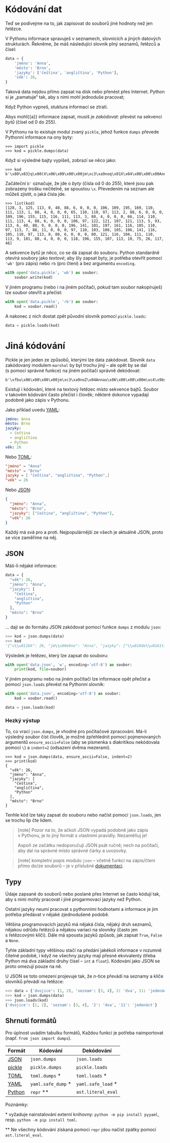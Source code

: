 # Kódování dat

Teď se podívejme na to, jak zapisovat do souborů jiné hodnoty než jen
řetězce.

V Pythonu informace spravuješ v seznamech, slovnících a jiných datových
strukturách.
Řekněme, že máš následující slovník plný seznamů, řetězců a čísel:

```python
data = {
    'jméno': 'Anna',
    'město': 'Brno',
    'jazyky': ['čeština', 'angličtina', 'Python'],
    'věk': 26,
}
```

Taková data nejdou přímo zapsat na disk nebo přenést přes Internet.
Python si je „pamatuje“ tak, aby s nimi mohl jednoduše pracovat;

Když Python vypneš, stuktura informací se ztratí.

Abys mohl{{a}} informace zapsat, musíš je *zakódovat*:
převést na sekvenci *bytů* (čísel od 0 do 255).

V Pythonu na to existuje modul zvaný `pickle`, jehož funkce `dumps`
převede Pythonní informace na ony byty:

```pycon
>>> import pickle
>>> kod = pickle.dumps(data)
```

Když si výsledné bajty vypíšeš, zobrazí se něco jako:

```pycon
>>> kod
b'\x80\x03}q\x00(X\x06\x00\x00\x00jm\xc3\xa9noq\x01X\x04\x00\x00\x00Annaq\x02X\x06\x00\x00\x00m\xc4\x9bstoq\x03X\x04\x00\x00\x00Brnoq\x04X\x06\x00\x00\x00jazykyq\x05]q\x06(X\t\x00\x00\x00\xc4\x8de\xc5\xa1tinaq\x07X\x0b\x00\x00\x00angli\xc4\x8dtinaq\x08X\x06\x00\x00\x00Pythonq\teX\x04\x00\x00\x00v\xc4\x9bkq\nK\x1au.'
```

Začáteční `b'` označuje, že jde o *byty* (čísla od 0 do 255), které jsou pak
zobrazeny trošku nečitelně, se spoustou `\x`.
Převedením na seznam ale můžeš zjistit, o jaká čísla jde.

```pycon
>>> list(kod)
[128, 3, 125, 113, 0, 40, 88, 6, 0, 0, 0, 106, 109, 195, 169, 110, 111, 113, 1, 88, 4, 0, 0, 0, 65, 110, 110, 97, 113, 2, 88, 6, 0, 0, 0, 109, 196, 155, 115, 116, 111, 113, 3, 88, 4, 0, 0, 0, 66, 114, 110, 111, 113, 4, 88, 6, 0, 0, 0, 106, 97, 122, 121, 107, 121, 113, 5, 93, 113, 6, 40, 88, 9, 0, 0, 0, 196, 141, 101, 197, 161, 116, 105, 110, 97, 113, 7, 88, 11, 0, 0, 0, 97, 110, 103, 108, 105, 196, 141, 116, 105, 110, 97, 113, 8, 88, 6, 0, 0, 0, 80, 121, 116, 104, 111, 110, 113, 9, 101, 88, 4, 0, 0, 0, 118, 196, 155, 107, 113, 10, 75, 26, 117, 46]
```

A sekvence *bytů* je něco, co se dá zapsat do souboru.
Python standardně otevírá soubory jako *textové*; aby šly zapsat byty,
je potřeba otevřít pomocí `'wb'` (pro zápis) nebo `rb` (pro čtení)
a bez argumentu `encoding`.

```python
with open('data.pickle', 'wb') as soubor:
    soubor.write(kod)
```

V jiném programu (nebo i na jiném počítači, pokud tam soubor nakopíruješ)
lze soubor otevřít a přečíst:

```python
with open('data.pickle', 'rb') as soubor:
    kod = soubor.read()
```

A nakonec z nich dostat zpět původní slovník pomocí `pickle.loads`:

```python
data = pickle.loads(kod)
```


# Jiná kódování

Pickle je jen jeden ze způsobů, kterými lze data zakódovat.
Slovník `data` zakódovaný modulem `marshal` by byl trochu jiný – ale opět
by se dal (s pomocí správné funkce) na jiném počítači správně dekódovat:

```plain
b'\xfbu\x06\x00\x00\x00jm\xc3\xa9noZ\x04Annau\x06\x00\x00\x00m\xc4\x9bstoZ\x04BrnoZ\x06jazyky[\x03\x00\x00\x00u\t\x00\x00\x00\xc4\x8de\xc5\xa1tinau\x0b\x00\x00\x00angli\xc4\x8dtina\xda\x06Pythonu\x04\x00\x00\x00v\xc4\x9bk\xe9\x1a\x00\x00\x000'
```

Existují i kódování, které na textový řetězec místo sekvence bajtů.
Soubor v takovém kódování často přečíst i člověk; některé dokonce vypadají
podobně jako zápis v Pythonu.

Jako příklad uvedu [YAML]:

```yaml
jméno: Anna
město: Brno
jazyky:
  - čeština
  - angličtina
  - Python
věk: 26
```

Nebo [TOML]:

```toml
"jméno" = "Anna"
"město" = "Brno"
jazyky = [ "čeština", "angličtina", "Python",]
"věk" = 26
```

Nebo [JSON]:

```json
{
  "jméno": "Anna",
  "město": "Brno",
  "jazyky": ["čeština", "angličtina", "Python"],
  "věk": 26
}
```

Každý má svá pro a proti.
Nejpopulárnější ze všech je aktuálně JSON, proto se více zaměříme na něj.


## JSON

Máš-li nějaké informace:

```python
data = {
  "věk": 26,
  "jméno": "Anna",
  "jazyky": [
    "čeština",
    "angličtina",
    "Python"
  ],
  "město": "Brno"
}
```

… dají se do formátu JSON zakódovat pomocí funkce `dumps` z modulu `json`:

```python
>>> kod = json.dumps(data)
>>> kod
'{"v\\u011bk": 26, "jm\\u00e9no": "Anna", "jazyky": ["\\u010de\\u0161tina", "angli\\u010dtina", "Python"], "m\\u011bsto": "Brno"}'
```

Výsledek je řetězec, který lze zapsat do souboru:

```python
with open('data.json', 'w', encoding='utf-8') as soubor:
    print(kod, file=soubor)
```

V jiném programu nebo na jiném počítači lze informace opět přečíst
a pomocí `json.loads` převést na Pythonní slovník:

```python
with open('data.json', encoding='utf-8') as soubor:
    kod = soubor.read()

data = json.loads(kod)
```

### Hezký výstup

To, co vrací `json.dumps`, je vhodné pro počítačové zpracování.
Má-li výsledný soubor číst člověk, je možné zpřehlednit
pomocí pojmenovaných argumentů
`ensure_ascii=False` (aby se písmenka s diakritikou nekódovala pomocí `\`)
a `indent=2` (odsazení dvěma mezerami).

```pycon
>>> kod = json.dumps(data, ensure_ascii=False, indent=2)
>>> print(kod)
{
  "věk": 26,
  "jméno": "Anna",
  "jazyky": [
    "čeština",
    "angličtina",
    "Python"
  ],
  "město": "Brno"
}
```

Tenhle kód lze taky zapsat do souboru nebo načíst pomocí `json.loads`,
jen se trochu líp čte lidem.

> [note]
> Pozor na to, že ačkoli JSON vypadá podobně jako zápis
> v Pythonu, je to jiný formát s vlastními pravidly.
> Nezaměňuj je!
>
> Aspoň ze začátku nedoporučuji JSON psát ručně;
> nech na počítači, aby dal na správné místo správné
> čárky a uvozovky.

> [note]
> kompletní popis modulu `json` –
> včetně funkcí na zápis/čtení přímo do/ze souborů –
> je v příslušné [dokumentaci](https://docs.python.org/3/library/json.html).

## Typy

Údaje zapsané do souborů nebo poslané přes Internet se často kódují tak,
aby s nimi mohly pracovat i jiné progarmovací jazyky než Python.

Ostatní jazyky neumí pracovat s pythonními hodnotami
a informace je jim potřeba předávat v nějaké zjednodušené podobě.

Většina programovacích jazyků má nějaká čísla, nějaký druh seznamů,
nějakou odrůdu řetězců a nějakou variaci na slovníky
(často jen s řetězcovými klíči).
Dále má spousta jazyků způsob, jak zapsat
`True`, `False` a `None`.

Tyhle základní typy většinou stačí na předání
jakékoli informace v rozumně čitelné podobě,
i když ne všechny jazyky mají přesné ekvivalenty
(třeba Python má dva základní druhy čísel – `int` a `float`).
Kódování jako JSON se proto omezují pouze na ně.

U JSON se toto omezení projevuje tak, že <var>n</var>-tice převádí na seznamy
a klíče slovníků převádí na řetězce:

```python
>>> data = {'dvojice': (1, 2), 'seznam': [3, 4], 2: 'dva', 11: 'jedenáct'}
>>> kod = json.dumps(data)
>>> json.loads(kod)
{'dvojice': [1, 2], 'seznam': [3, 4], '2': 'dva', '11': 'jedenáct'}
```


## Shrnutí formátů

Pro úplnost uvádím tabulku formátů, 
Každou funkci je potřeba naimportovat (např. `from json import dumps`).

| Formát   | Kódování                      | Dekódování                      |
|----------|-------------------------------|---------------------------------|
| [JSON]   | `json.dumps`                  | `json.loads`                    |
| [pickle] | `pickle.dumps`                | `pickle.loads`                  |
| [TOML]   | `toml.dumps` *                | `toml.loads` *                  |
| [YAML]   | `yaml.safe_dump` *            | `yaml.safe_load` *              |
| [Python] | `repr` **                     | `ast.literal_eval`              |

Poznámky:

\* vyžaduje nainstalování externí knihovny: `python -m pip install pyyaml`,
resp. `python -m pip install toml`.

\** Ne všechny kódování získaná pomocí `repr` jdou načíst zpátky pomocí
`ast.literal_eval`.

[JSON]: https://www.json.org
[pickle]: https://docs.python.org/3/library/pickle.html
[TOML]: https://github.com/toml-lang/toml
[YAML]: https://yaml.org/
[Python]: https://docs.python.org/3/library/functions.html#repr
